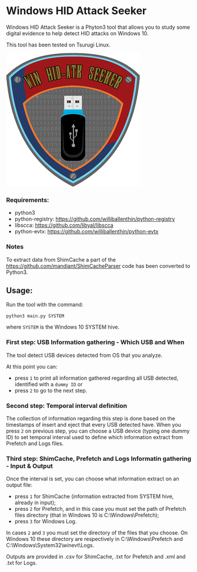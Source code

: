# Windows HID Attack Seeker

Windows HID Attack Seeker is a Phyton3 tool that allows you to study some digital evidence to help detect HID attacks on Windows 10.

This tool has been tested on Tsurugi Linux.


![alt text](https://github.com/ken-42/win-hid-atk-seeker/blob/master/images/logo.png)



### Requirements:
- python3
- python-registry: https://github.com/williballenthin/python-registry
- libscca: https://github.com/libyal/libscca
- python-evtx: https://github.com/williballenthin/python-evtx

### Notes
To extract data from ShimCache a part of the https://github.com/mandiant/ShimCacheParser code has been converted to Python3.

## Usage:
Run the tool with the command:
```
python3 main.py SYSTEM
```
where ```SYSTEM``` is the Windows 10 SYSTEM hive.

### First step: USB Information gathering - Which USB and When
The tool detect USB devices detected from OS that you analyze.

At this point you can:
- press ```1``` to print all information gathered regarding all USB detected, identified with a ```dummy ID``` or
- press ```2``` to go to the next step.


### Second step: Temporal interval definition
The collection of information regarding this step is done based on the timestamps of insert and eject that every USB detected have.
When you press ```2``` on previous step, you can choose a USB device (typing one dummy ID) to set temporal interval used to define which information extract from Prefetch and Logs files.


### Third step: ShimCache, Prefetch and Logs Informatin gathering - Input & Output
Once the interval is set, you can choose what information extract on an output file:
- press ```1``` for ShimCache (information extracted from SYSTEM hive, already in input);
- press ```2``` for Prefetch, and in this case you must set the path of Prefetch files directory (that in Windows 10 is C:\Windows\Prefetch);
- press ```3``` for Windows Log.

In cases ```2``` and ```3``` you must set the directory of the files that you choose.
On Windows 10 these directory are respectively in C:\Windows\Prefetch and C:\Windows\System32\winevt\Logs.

Outputs are provided in .csv for ShimCache, .txt for Prefetch and .xml and .txt for Logs.
